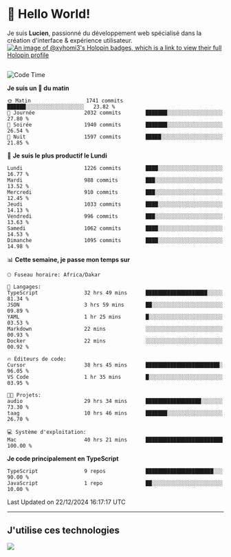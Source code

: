 # 👋 Hello World!

Je suis **Lucien**, passionné du développement web spécialisé dans la création d'interface & expérience utilisateur.
[![An image of @xyhomi3's Holopin badges, which is a link to view their full Holopin profile](https://holopin.me/xyhomi3)](https://holopin.io/@xyhomi3)

##

<!--START_SECTION:waka-->
![Code Time](http://img.shields.io/badge/Code%20Time-2%2C834%20hrs%2050%20mins-blue)

**Je suis un 🐤 du matin** 

```text
🌞 Matin                  1741 commits        ██████░░░░░░░░░░░░░░░░░░░   23.82 % 
🌆 Journée                2032 commits        ███████░░░░░░░░░░░░░░░░░░   27.80 % 
🌃 Soirée                 1940 commits        ███████░░░░░░░░░░░░░░░░░░   26.54 % 
🌙 Nuit                   1597 commits        █████░░░░░░░░░░░░░░░░░░░░   21.85 % 
```
📅 **Je suis le plus productif le Lundi** 

```text
Lundi                    1226 commits        ████░░░░░░░░░░░░░░░░░░░░░   16.77 % 
Mardi                    988 commits         ███░░░░░░░░░░░░░░░░░░░░░░   13.52 % 
Mercredi                 910 commits         ███░░░░░░░░░░░░░░░░░░░░░░   12.45 % 
Jeudi                    1033 commits        ████░░░░░░░░░░░░░░░░░░░░░   14.13 % 
Vendredi                 996 commits         ███░░░░░░░░░░░░░░░░░░░░░░   13.63 % 
Samedi                   1062 commits        ████░░░░░░░░░░░░░░░░░░░░░   14.53 % 
Dimanche                 1095 commits        ████░░░░░░░░░░░░░░░░░░░░░   14.98 % 
```


📊 **Cette semaine, je passe mon temps sur** 

```text
🕑︎ Fuseau horaire: Africa/Dakar

💬 Langages: 
TypeScript               32 hrs 49 mins      ████████████████████░░░░░   81.34 % 
JSON                     3 hrs 59 mins       ██░░░░░░░░░░░░░░░░░░░░░░░   09.89 % 
YAML                     1 hr 25 mins        █░░░░░░░░░░░░░░░░░░░░░░░░   03.53 % 
Markdown                 22 mins             ░░░░░░░░░░░░░░░░░░░░░░░░░   00.93 % 
Docker                   22 mins             ░░░░░░░░░░░░░░░░░░░░░░░░░   00.92 % 

🔥 Éditeurs de code: 
Cursor                   38 hrs 45 mins      ████████████████████████░   96.05 % 
VS Code                  1 hr 35 mins        █░░░░░░░░░░░░░░░░░░░░░░░░   03.95 % 

🐱‍💻 Projets: 
audio                    29 hrs 34 mins      ██████████████████░░░░░░░   73.30 % 
taag                     10 hrs 46 mins      ███████░░░░░░░░░░░░░░░░░░   26.70 % 

💻 Système d'exploitation: 
Mac                      40 hrs 21 mins      █████████████████████████   100.00 % 
```

**Je code principalement en TypeScript** 

```text
TypeScript               9 repos             ██████████████████████░░░   90.00 % 
JavaScript               1 repo              ██░░░░░░░░░░░░░░░░░░░░░░░   10.00 % 
```




 Last Updated on 22/12/2024 16:17:17 UTC
<!--END_SECTION:waka-->
---

## J'utilise ces technologies

<p align="left">
  <a href="https://skillicons.dev">
    <img src="https://skillicons.dev/icons?i=ts,js,md,scss,tailwind,react,docker,express,astro,vite,nextjs,vercel,figma,ableton" />
  </a>
</p>


